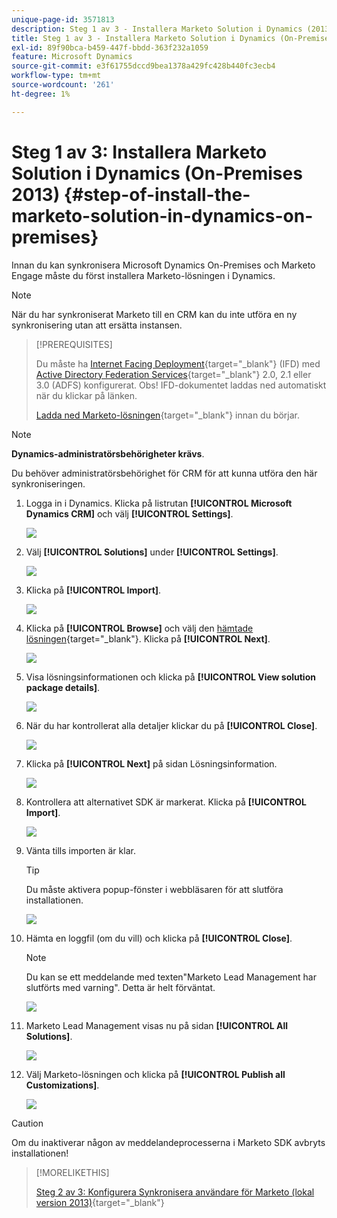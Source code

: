 ```yaml
---
unique-page-id: 3571813
description: Steg 1 av 3 - Installera Marketo Solution i Dynamics (2013 On-Premises) - Marketo Docs - Produktdokumentation
title: Steg 1 av 3 - Installera Marketo Solution i Dynamics (On-Premises 2013)
exl-id: 89f90bca-b459-447f-bbdd-363f232a1059
feature: Microsoft Dynamics
source-git-commit: e3f61755dccd9bea1378a429fc428b440fc3ecb4
workflow-type: tm+mt
source-wordcount: '261'
ht-degree: 1%

---
```


# Steg 1 av 3: Installera Marketo Solution i Dynamics (On-Premises 2013) {#step-of-install-the-marketo-solution-in-dynamics-on-premises}

Innan du kan synkronisera Microsoft Dynamics On-Premises och Marketo Engage måste du först installera Marketo-lösningen i Dynamics.

>[!NOTE]
>
>När du har synkroniserat Marketo till en CRM kan du inte utföra en ny synkronisering utan att ersätta instansen.

>[!PREREQUISITES]
>
>Du måste ha [Internet Facing Deployment](https://learn.microsoft.com/en-us/dynamics365/customerengagement/on-premises/deploy/configure-an-internet-facing-deployment){target="_blank"} (IFD) med [Active Directory Federation Services](https://msdn.microsoft.com/en-us/library/bb897402.aspx){target="_blank"} 2.0, 2.1 eller 3.0 (ADFS) konfigurerat. Obs! IFD-dokumentet laddas ned automatiskt när du klickar på länken.
>
>[Ladda ned Marketo-lösningen](/help/marketo/product-docs/crm-sync/microsoft-dynamics-sync/sync-setup/download-the-marketo-lead-management-solution.md){target="_blank"} innan du börjar.

>[!NOTE]
>
>**Dynamics-administratörsbehörigheter krävs**.
>
>Du behöver administratörsbehörighet för CRM för att kunna utföra den här synkroniseringen.

1. Logga in i Dynamics. Klicka på listrutan **[!UICONTROL Microsoft Dynamics CRM]** och välj **[!UICONTROL Settings]**.

   ![](assets/image2014-12-11-10-3a39-3a41.png)

1. Välj **[!UICONTROL Solutions]** under **[!UICONTROL Settings]**.

   ![](assets/image2014-12-11-10-3a39-3a51.png)

1. Klicka på **[!UICONTROL Import]**.

   ![](assets/image2015-3-26-9-3a52-3a10.png)

1. Klicka på **[!UICONTROL Browse]** och välj den [hämtade lösningen](/help/marketo/product-docs/crm-sync/microsoft-dynamics-sync/sync-setup/download-the-marketo-lead-management-solution.md){target="_blank"}. Klicka på **[!UICONTROL Next]**.

   ![](assets/image2015-3-26-9-3a54-3a1.png)

1. Visa lösningsinformationen och klicka på **[!UICONTROL View solution package details]**.

   ![](assets/image2015-11-18-11-3a12-3a8.png)

1. När du har kontrollerat alla detaljer klickar du på **[!UICONTROL Close]**.

   ![](assets/image2015-10-9-14-3a57-3a3.png)

1. Klicka på **[!UICONTROL Next]** på sidan Lösningsinformation.

   ![](assets/image2015-3-26-9-3a55-3a17.png)

1. Kontrollera att alternativet SDK är markerat. Klicka på **[!UICONTROL Import]**.

   ![](assets/image2015-3-26-10-3a3-3a11.png)

1. Vänta tills importen är klar.

   >[!TIP]
   >
   >Du måste aktivera popup-fönster i webbläsaren för att slutföra installationen.

   ![](assets/image2014-12-11-10-3a41-3a5.png)

1. Hämta en loggfil (om du vill) och klicka på **[!UICONTROL Close]**.

   >[!NOTE]
   >
   >Du kan se ett meddelande med texten&quot;Marketo Lead Management har slutförts med varning&quot;. Detta är helt förväntat.

   ![](assets/image2014-12-11-10-3a41-3a14.png)

1. Marketo Lead Management visas nu på sidan **[!UICONTROL All Solutions]**.

   ![](assets/image2015-3-26-10-3a1-3a21.png)

1. Välj Marketo-lösningen och klicka på **[!UICONTROL Publish all Customizations]**.

   ![](assets/image2014-12-11-10-3a41-3a32.png)

>[!CAUTION]
>
>Om du inaktiverar någon av meddelandeprocesserna i Marketo SDK avbryts installationen!

>[!MORELIKETHIS]
>
>[Steg 2 av 3: Konfigurera Synkronisera användare för Marketo (lokal version 2013)](/help/marketo/product-docs/crm-sync/microsoft-dynamics-sync/sync-setup/connecting-to-legacy-versions/step-2-of-3-configure-2013.md){target="_blank"}

